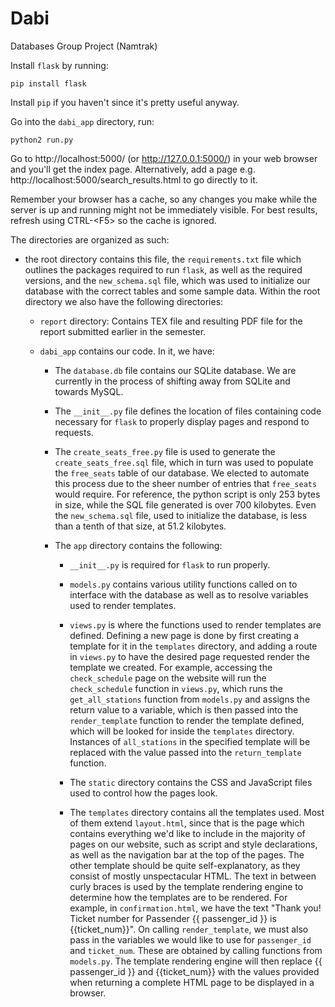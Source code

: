 # Dabi
Databases Group Project (Namtrak)

Install `flask` by running:

`pip install flask`

Install `pip` if you haven't since it's pretty useful anyway.

Go into the `dabi_app` directory, run:

`python2 run.py`

Go to http://localhost:5000/ (or http://127.0.0.1:5000/) in your web browser and you'll get the index page. Alternatively, add a page e.g. http://localhost:5000/search_results.html to go directly to it.

Remember your browser has a cache, so any changes you make while the server is up and running might not be immediately visible. For best results, refresh using CTRL-\<F5\> so the cache is ignored.

The directories are organized as such:

* the root directory contains this file, the `requirements.txt` file which outlines the packages required to run `flask`, as well as the required versions, and the `new_schema.sql` file, which was used to initialize our database with the correct tables and some sample data. Within the root directory we also have the following directories:

    * `report` directory: Contains TEX file and resulting PDF file for the report submitted earlier in the semester.

    * `dabi_app` contains our code. In it, we have:
    
        * The `database.db` file contains our SQLite database. We are currently in the process of shifting away from SQLite and towards MySQL.

        * The `__init__.py` file defines the location of files containing code necessary for `flask` to properly display pages and respond to requests.

        * The `create_seats_free.py` file is used to generate the `create_seats_free.sql` file, which in turn was used to populate the `free_seats` table of our database. We elected to automate this process due to the sheer number of entries that `free_seats` would require. For reference, the python script is only 253 bytes in size, while the SQL file generated is over 700 kilobytes. Even the `new_schema.sql` file, used to initialize the database, is less than a tenth of that size, at 51.2 kilobytes.

        * The `app` directory contains the following:
        
            * `__init__.py` is required for `flask` to run properly.
            
            * `models.py` contains various utility functions called on to interface with the database as well as to resolve variables used to render templates.

            * `views.py` is where the functions used to render templates are defined. Defining a new page is done by first creating a template for it in the `templates` directory, and adding a route in `views.py` to have the desired page requested render the template we created. For example, accessing the `check_schedule` page on the website will run the `check_schedule` function in `views.py`, which runs the `get_all_stations` function from `models.py` and assigns the return value to a variable, which is then passed into the `render_template` function to render the template defined, which will be looked for inside the `templates` directory. Instances of `all_stations` in the specified template will be replaced with the value passed into the `return_template` function.

            * The `static` directory contains the CSS and JavaScript files used to control how the pages look.

            * The `templates` directory contains all the templates used. Most of them extend `layout.html`, since that is the page which contains everything we'd like to include in the majority of pages on our website, such as script and style declarations, as well as the navigation bar at the top of the pages. The other template should be quite self-explanatory, as they consist of mostly unspectacular HTML. The text in between curly braces is used by the template rendering engine to determine how the templates are to be rendered. For example, in `confirmation.html`, we have the text "Thank you! Ticket number for Passender {{ passenger_id }} is {{ticket_num}}". On calling `render_template`, we must also pass in the variables we would like to use for `passenger_id` and `ticket_num`. These are obtained by calling functions from `models.py`. The template rendering engine will then replace {{ passenger_id }} and {{ticket_num}} with the values provided when returning a complete HTML page to be displayed in a browser.
